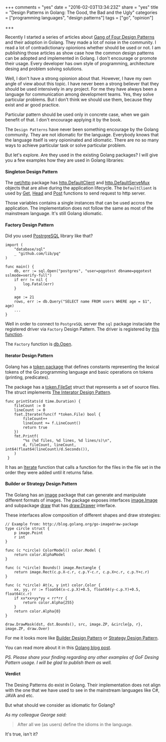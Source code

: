 +++
comments = "yes"
date = "2016-02-03T13:34:23Z"
share = "yes"
title = "Design Patterns in Golang: The Good, the Bad and the Ugly"
categories = ["programming languages", "design patterns"]
tags = ["go", "opinion"]

+++

Recently I started a series of articles about [Gang of Four Design
Patterns](https://en.wikipedia.org/wiki/Design_Patterns) and their adoption in
Golang. They made a lot of noise in the community. I read a lot
of contradictionary opionions whether should be used or not. I am publishing those
articles as show case how the common design patterns can be adopted and implemented
in Golang. I don't encourage or promote their usage. Every developer has own style
of programming, architecture desing and problem solving solutions.

Well, I don't have a strong opionion about that. However, I have my own angle
of view about this topic. I have never been a strong believer that they should
be used intensively in any project. For me they have always been a language for
communication among development teams. Yes, they solve particular problems. But
I don't think we should use them, because they exist and ar good practice.

Particular pattern should be used only in concrete case, when we gain benefit of
that. I don't encourage applying it by the book.

The `Design Patterns` have never been something encourage by the Golang community.
They are not idiomatic for the language. Everybody knows that the language itself
is very opioninated and idiomatic. There are no so many ways to achieve particular
task or solve particular problem.

But let's explore. Are they used in the existing Golang packages? I will give
you a few examples how they are used in Golang libraries:

#### Singleton Design Pattern

The [net/http](https://golang.org/pkg/net/http/) package has
[http.DefaultClient](https://golang.org/src/net/http/client.go?s=76:76#L76) and
[http.DefaultServeMux](https://golang.org/src/net/http/server.go?s=1595:1595#L1595)
objects that are alive during the application lifecycle. The `DefaultClient` is
used by [Get](https://golang.org/src/net/http/client.go?s=9198:9246#L270),
[Head](https://golang.org/src/net/http/client.go?s=15901:15950#L500) and
[Post](https://golang.org/src/net/http/client.go?s=13816:13898#L443) functions
to send request to http server.

Those variables contains a single instances that can be used accros the application.
The implementation does not follow the same as most of the mainstream language. It's
still Golang idiomatic.

#### Factory Design Pattern

Did you used [PostrgreSQL](https://github.com/lib/pq) library like that?

```Golang
import (
	"database/sql"
	_ "github.com/lib/pq"
)

func main() {
	db, err := sql.Open("postgres", "user=pqgotest dbname=pqgotest sslmode=verify-full")
	if err != nil {
		log.Fatal(err)
	}

	age := 21
	rows, err := db.Query("SELECT name FROM users WHERE age = $1", age)
	...
}
```

Well in order to connect to `PostgreSQL` server the `sql` package instaciate the
registered driver via `Factory` Design Pattern. The driver is registered by
[this function](https://golang.org/src/database/sql/sql.go?s=805:853#L24).

The `Factory` function is [db.Open](https://golang.org/src/database/sql/sql.go?s=805:853#L468).

#### Iterator Design Pattern

Golang has a [token package](https://golang.org/pkg/go/token/) that defines
constants representing the lexical tokens of the Go programming language and
basic operations on tokens (printing, predicates).

The package has a
[token.FileSet](https://golang.org/src/go/token/position.go?s=9878:10118#L312)
struct that represents a set of source files. The struct implements [The
Interator Design Pattern](https://en.wikipedia.org/wiki/Iterator_pattern).

```Golang
func printStats(d time.Duration) {
 	fileCount := 0
 	lineCount := 0
 	fset.Iterate(func(f *token.File) bool {
 		fileCount++
 		lineCount += f.LineCount()
 		return true
 	})
 	fmt.Printf(
 		"%s (%d files, %d lines, %d lines/s)\n",
 		d, fileCount, lineCount, int64(float64(lineCount)/d.Seconds()),
 	)
 }
```

It has an
[Iterate](https://golang.org/src/go/token/position.go?s=11886:11931#L378)
function that calls a function for the files in the file set in the order they
were added until it returns false.

#### Builder or Strategy Design Pattern

The Golang has an [image](https://golang.org/pkg/image/) package that can
generate and manipulate different formats of images. The package exposes
interfaces [image.Image](https://golang.org/pkg/image/#Image) and
subpackage [draw](https://golang.org/pkg/image/draw/) that has
[draw.Drawer](https://golang.org/pkg/image/draw/#Drawer) interface.

These interfaces allow composition of different shapes and draw strategies:

```Golang
// Example from: http://blog.golang.org/go-imagedraw-package
type circle struct {
    p image.Point
    r int
}

func (c *circle) ColorModel() color.Model {
    return color.AlphaModel
}

func (c *circle) Bounds() image.Rectangle {
    return image.Rect(c.p.X-c.r, c.p.Y-c.r, c.p.X+c.r, c.p.Y+c.r)
}

func (c *circle) At(x, y int) color.Color {
    xx, yy, rr := float64(x-c.p.X)+0.5, float64(y-c.p.Y)+0.5, float64(c.r)
    if xx*xx+yy*yy < rr*rr {
        return color.Alpha{255}
    }
    return color.Alpha{0}
}

draw.DrawMask(dst, dst.Bounds(), src, image.ZP, &circle{p, r}, image.ZP, draw.Over)
```

For me it looks more like [Builder Design
Pattern](http://blog.ralch.com/tutorial/design-patterns/golang-builder/) or
[Strategy Design Pattern](https://en.wikipedia.org/wiki/Strategy_pattern).

You can read more about it in this [Golang blog
post](http://blog.golang.org/go-imagedraw-package).

*PS. Please share your finding regarding any other examples of GoF Desing
Pattern usage. I will be glad to publish them as well.*

#### Verdict

The Desing Patterns do exist in Golang. Their implementation does not align with
the one that we have used to see in the mainstream languages like C#, JAVA and etc.

But what should we consider as idiomatic for Golang?

*As my colleague George said:*

> After all we (as users) define the idioms in the language.

It's true, isn't it?
